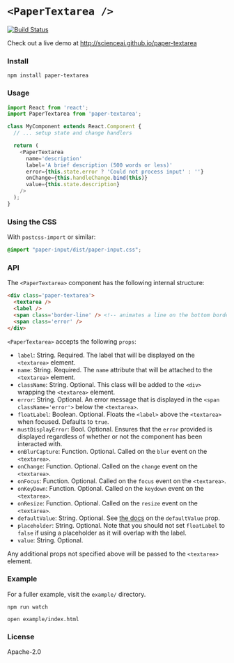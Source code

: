 # `<PaperTextarea />`

[![Build Status](https://travis-ci.org/scienceai/paper-textarea.svg?branch=master)](https://travis-ci.org/scienceai/paper-textarea)

Check out a live demo at http://scienceai.github.io/paper-textarea

### Install
```
npm install paper-textarea
```

### Usage
```js
import React from 'react';
import PaperTextarea from 'paper-textarea';

class MyComponent extends React.Component {
  // ... setup state and change handlers

  return (
    <PaperTextarea
      name='description'
      label='A brief description (500 words or less)'
      error={this.state.error ? 'Could not process input' : ''}
      onChange={this.handleChange.bind(this)}
      value={this.state.description}
    />
  );
}
```

### Using the CSS

With `postcss-import` or similar:

```css
@import "paper-input/dist/paper-input.css";
```

### API
The `<PaperTextarea>` component has the following internal structure:
```html
<div class='paper-textarea'>
  <textarea />
  <label />
  <span class='border-line' /> <!-- animates a line on the bottom border of the textarea -->
  <span class='error' />
</div>
```

`<PaperTextarea>` accepts the following `props`:
* `label`: String. Required. The label that will be displayed on the `<textarea>` element.
* `name`: String. Required. The `name` attribute that will be attached to the `<textarea>` element.
* `className`: String. Optional. This class will be added to the `<div>` wrapping the `<textarea>` element.
* `error`: String. Optional. An error message that is displayed in the `<span className='error'>` below the `<textarea>`.
* `floatLabel`: Boolean. Optional. Floats the `<label>` above the `<textarea>` when focused. Defaults to `true`.
* `mustDisplayError`: Bool. Optional. Ensures that the `error` provided is displayed regardless of whether or not the component has been interacted with.
* `onBlurCapture`: Function. Optional. Called on the `blur` event on the `<textarea>`.
* `onChange`: Function. Optional. Called on the `change` event on the `<textarea>`.
* `onFocus`: Function. Optional. Called on the `focus` event on the `<textarea>`.
* `onKeyDown`: Function. Optional. Called on the `keydown` event on the `<textarea>`.
* `onResize`: Function. Optional. Called on the `resize` event on the `<textarea>`.
* `defaultValue`: String. Optional. See [the docs](https://facebook.github.io/react/docs/forms.html#default-value) on the `defaultValue` prop.
* `placeholder`: String. Optional. Note that you should not set `floatLabel` to `false` if using a placeholder as it will overlap with the label.
* `value`: String. Optional.

Any additional props not specified above will be passed to the `<textarea>` element.

### Example
For a fuller example, visit the `example/` directory.
```
npm run watch
```
```
open example/index.html
```

### License
Apache-2.0
